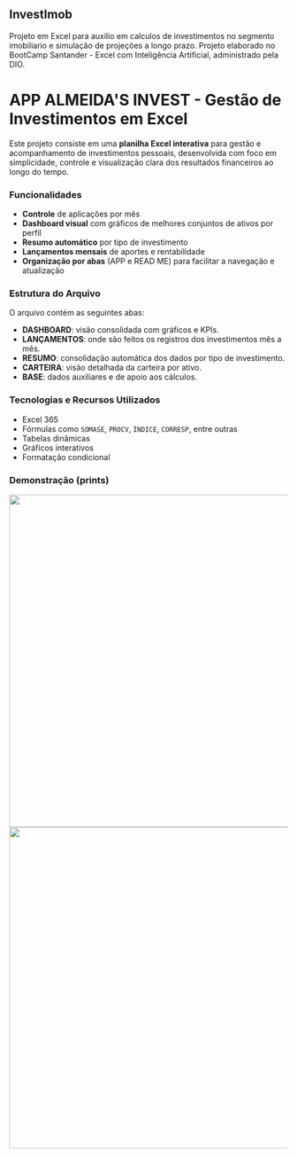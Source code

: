 ## InvestImob
Projeto em Excel para auxilio em calculos de investimentos no segmento imobiliario e simulação de projeções a longo prazo. Projeto elaborado no BootCamp Santander - Excel com Inteligência Artificial, administrado pela DIO.




# **APP ALMEIDA'S INVEST - Gestão de Investimentos em Excel**

Este projeto consiste em uma **planilha Excel interativa** para gestão e acompanhamento de investimentos pessoais, desenvolvida com foco em simplicidade, controle e visualização clara dos resultados financeiros ao longo do tempo.

### Funcionalidades

-  **Controle** de aplicações por mês
-  **Dashboard visual** com gráficos de melhores conjuntos de ativos por perfil
-  **Resumo automático** por tipo de investimento
-  **Lançamentos mensais** de aportes e rentabilidade
-  **Organização por abas** (APP e READ ME) para facilitar a navegação e atualização

### Estrutura do Arquivo

O arquivo contém as seguintes abas:

- **DASHBOARD**: visão consolidada com gráficos e KPIs.
- **LANÇAMENTOS**: onde são feitos os registros dos investimentos mês a mês.
- **RESUMO**: consolidação automática dos dados por tipo de investimento.
- **CARTEIRA**: visão detalhada da carteira por ativo.
- **BASE**: dados auxiliares e de apoio aos cálculos.

### Tecnologias e Recursos Utilizados

- Excel 365
- Fórmulas como `SOMASE`, `PROCV`, `ÍNDICE`, `CORRESP`, entre outras
- Tabelas dinâmicas
- Gráficos interativos
- Formatação condicional

### Demonstração (prints)

<div align>
  <img src="https://github.com/user-attachments/assets/b56a7f53-215a-4533-a225-f2d450cc3bbf" width="600px" />
  </div>
<div align>
  <img src="https://github.com/user-attachments/assets/b671e291-0942-4c74-9729-480eb987a333" width="580px" />
  </div>
